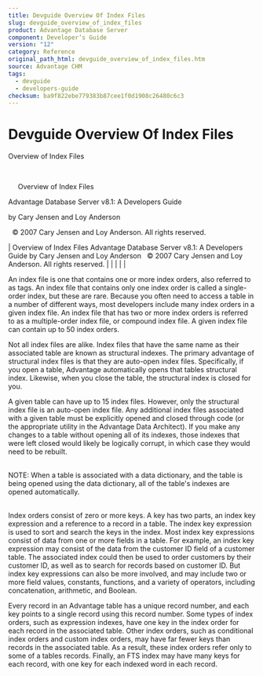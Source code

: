 ```yaml
---
title: Devguide Overview Of Index Files
slug: devguide_overview_of_index_files
product: Advantage Database Server
component: Developer’s Guide
version: "12"
category: Reference
original_path_html: devguide_overview_of_index_files.htm
source: Advantage CHM
tags:
  - devguide
  - developers-guide
checksum: ba9f822ebe779383b87cee1f0d1908c26480c6c3
---
```


# Devguide Overview Of Index Files

Overview of Index Files

 

     Overview of Index Files

Advantage Database Server v8.1: A Developers Guide

by Cary Jensen and Loy Anderson

  © 2007 Cary Jensen and Loy Anderson. All rights reserved.

| Overview of Index Files  Advantage Database Server v8.1: A Developers Guide  by Cary Jensen and Loy Anderson    © 2007 Cary Jensen and Loy Anderson. All rights reserved. |  |  |  |  |

An index file is one that contains one or more index orders, also referred to as tags. An index file that contains only one index order is called a single-order index, but these are rare. Because you often need to access a table in a number of different ways, most developers include many index orders in a given index file. An index file that has two or more index orders is referred to as a multiple-order index file, or compound index file. A given index file can contain up to 50 index orders.

Not all index files are alike. Index files that have the same name as their associated table are known as structural indexes. The primary advantage of structural index files is that they are auto-open index files. Specifically, if you open a table, Advantage automatically opens that tables structural index. Likewise, when you close the table, the structural index is closed for you.

A given table can have up to 15 index files. However, only the structural index file is an auto-open index file. Any additional index files associated with a given table must be explicitly opened and closed through code (or the appropriate utility in the Advantage Data Architect). If you make any changes to a table without opening all of its indexes, those indexes that were left closed would likely be logically corrupt, in which case they would need to be rebuilt.

   
NOTE: When a table is associated with a data dictionary, and the table is being opened using the data dictionary, all of the table's indexes are opened automatically.  
 

Index orders consist of zero or more keys. A key has two parts, an index key expression and a reference to a record in a table. The index key expression is used to sort and search the keys in the index. Most index key expressions consist of data from one or more fields in a table. For example, an index key expression may consist of the data from the customer ID field of a customer table. The associated index could then be used to order customers by their customer ID, as well as to search for records based on customer ID. But index key expressions can also be more involved, and may include two or more field values, constants, functions, and a variety of operators, including concatenation, arithmetic, and Boolean.

Every record in an Advantage table has a unique record number, and each key points to a single record using this record number. Some types of index orders, such as expression indexes, have one key in the index order for each record in the associated table. Other index orders, such as conditional index orders and custom index orders, may have far fewer keys than records in the associated table. As a result, these index orders refer only to some of a tables records. Finally, an FTS index may have many keys for each record, with one key for each indexed word in each record.
